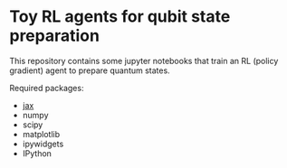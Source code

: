 # Toy RL agents for qubit state preparation


This repository contains some jupyter notebooks that train an RL (policy gradient) agent to prepare quantum states. 

Required packages:
* [jax](https://jax.readthedocs.io/en/latest/)
* numpy
* scipy
* matplotlib
* ipywidgets
* IPython

